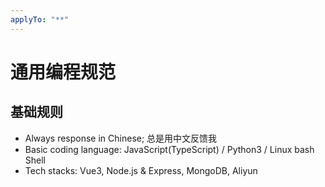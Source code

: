 ```yaml
---
applyTo: "**"
---
```


# 通用编程规范

## 基础规则

- Always response in Chinese; 总是用中文反馈我
- Basic coding language: JavaScript(TypeScript) / Python3 / Linux bash Shell
- Tech stacks: Vue3, Node.js & Express, MongoDB, Aliyun
